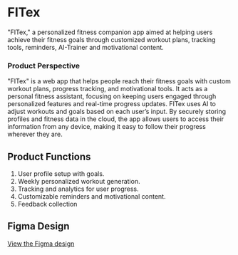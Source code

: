 # FITex #
"FITex," a personalized fitness companion app aimed at helping users achieve their fitness goals through customized workout plans, tracking tools, reminders, AI-Trainer and motivational content.


### Product Perspective
"FITex" is a web app that helps people reach their fitness goals with custom workout plans, progress tracking, and motivational tools. It acts as a personal fitness assistant, focusing on keeping users engaged through personalized features and real-time progress updates. FITex uses AI to adjust workouts and goals based on each user’s input. By securely storing profiles and fitness data in the cloud, the app allows users to access their information from any device, making it easy to follow their progress wherever they are.

## Product Functions 
1)  User profile setup with goals.
2)  Weekly personalized workout generation.
3)  Tracking and analytics for user progress.
4)  Customizable reminders and motivational content.
5)  Feedback collection

## Figma Design
[View the Figma design](https://www.figma.com/proto/9tjmED4yipk5lQOHH58qhr/Fitex-webapp?page-id=1%3A2&node-id=120-252&node-type=canvas&viewport=1338%2C-494%2C0.29&t=vGDbXimFQapTvkFR-1&scaling=min-zoom&content-scaling=fixed&starting-point-node-id=120%3A252&share=1)

